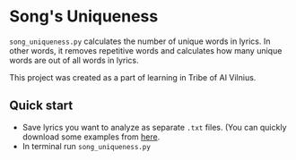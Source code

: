 # Song's Uniqueness 
`song_uniqueness.py` calculates the number of unique words in lyrics. In other words, it removes repetitive words and calculates how many unique words are out of all words in lyrics.

This project was created as a part of learning in Tribe of AI Vilnius.

## Quick start
* Save lyrics you want to analyze as separate `.txt` files. (You can quickly download some examples from [here](https://drive.google.com/open?id=1MPwAwUWjebP5F7LJu1fvlOxytfp5LRxq).
* In terminal run `song_uniqueness.py`
